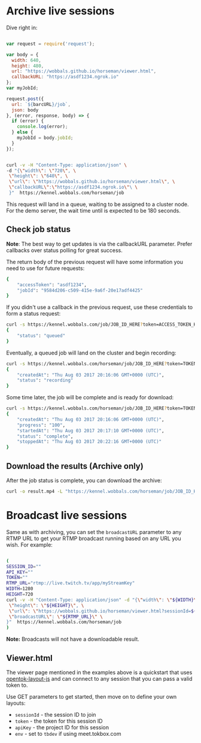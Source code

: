 # Archive live sessions

Dive right in:

```js

var request = require('request');

var body = {
  width: 640,
  height: 480,
  url: "https://wobbals.github.io/horseman/viewer.html",
  callbackURL: "https://asdf1234.ngrok.io"
};
var myJobId;

request.post({
  url: `${barcURL}/job`,
  json: body
}, (error, response, body) => {
  if (error) {
    console.log(error);
  } else {
    myJobId = body.jobId;
  }
});

```


```sh

curl -v -H "Content-Type: application/json" \
-d "{\"width\": \"720\", \
 \"height\": \"640\", \
 \"url\": \"https://wobbals.github.io/horseman/viewer.html\", \
 \"callbackURL\":\"https://asdf1234.ngrok.io\"\ \
 }"  https://kennel.wobbals.com/horseman/job

```

This request will land in a queue, waiting to be assigned to a cluster node.
For the demo server, the wait time until is expected to be 180 seconds.

## Check job status

**Note**: The best way to get updates is via the callbackURL parameter. Prefer
callbacks over status polling for great success.

The return body of the previous request will have some information you need to
use for future requests:

```sh
{
    "accessToken": "asdf1234",
    "jobId": "9584d206-c509-415e-9a6f-20e17adf4425"
}

```

If you didn't use a callback in the previous request, use these credentials to
form a status request:
```sh
curl -s https://kennel.wobbals.com/job/JOB_ID_HERE?token=ACCESS_TOKEN_HERE
{
    "status": "queued"
}

```

Eventually, a queued job will land on the cluster and begin recording:

```sh
curl -s https://kennel.wobbals.com/horseman/job/JOB_ID_HERE?token=TOKEN_HERE
{
    "createdAt": "Thu Aug 03 2017 20:16:06 GMT+0000 (UTC)",
    "status": "recording"
}
```

Some time later, the job will be complete and is ready for download:
```sh
curl -s https://kennel.wobbals.com/horseman/job/JOB_ID_HERE?token=TOKEN_HERE
{
    "createdAt": "Thu Aug 03 2017 20:16:06 GMT+0000 (UTC)",
    "progress": "100",
    "startedAt": "Thu Aug 03 2017 20:17:10 GMT+0000 (UTC)",
    "status": "complete",
    "stoppedAt": "Thu Aug 03 2017 20:22:16 GMT+0000 (UTC)"
}
```

## Download the results (Archive only)

After the job status is complete, you can download the archive:

```sh
curl -o result.mp4 -L "https://kennel.wobbals.com/horseman/job/JOB_ID_HERE?token=TOKEN_HERE&redirect=true"
```

# Broadcast live sessions

Same as with archiving, you can set the `broadcastURL` parameter to any RTMP
URL to get your RTMP broadcast running based on any URL you wish. For example:

```sh

(
SESSION_ID=""
API_KEY=""
TOKEN=""
RTMP_URL="rtmp://live.twitch.tv/app/myStreamKey"
WIDTH=1280
HEIGHT=720
curl -v -H "Content-Type: application/json" -d "{\"width\": \"${WIDTH}\", \
 \"height\": \"${HEIGHT}\", \
 \"url\": \"https://wobbals.github.io/horseman/viewer.html?sessionId=${SESSION_ID}&apiKey=${API_KEY}&token=${TOKEN}\", \
 \"broadcastURL\": \"${RTMP_URL}\" \
}"  https://kennel.wobbals.com/horseman/job
)

```

**Note:** Broadcasts will not have a downloadable result.

## Viewer.html

The viewer page mentioned in the examples above is a quickstart that uses
[opentok-layout-js](https://github.com/aullman/opentok-layout-js) and can
connect to any session that you can pass a valid token to.

Use GET parameters to get started, then move on to define your own layouts:

* `sessionId` - the session ID to join
* `token` - the token for this session ID
* `apiKey` - the project ID for this session
* `env` - set to `tbdev` if using meet.tokbox.com
